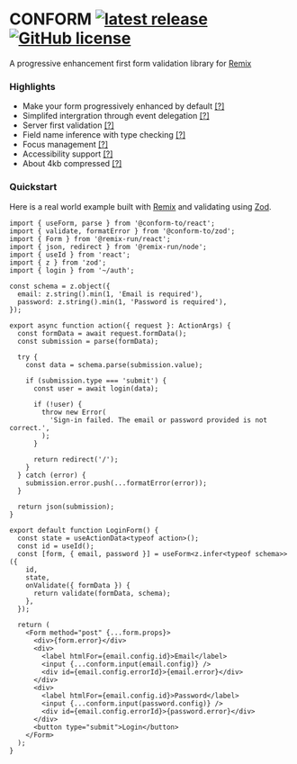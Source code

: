 # CONFORM [![latest release](https://img.shields.io/github/v/release/edmundhung/conform?display_name=tag&sort=semver&style=flat-square&labelColor=000&color=2a4233)](https://github.com/edmundhung/conform/releases) [![GitHub license](https://img.shields.io/github/license/edmundhung/conform?style=flat-square&labelColor=000&color=2a4233)](https://github.com/edmundhung/conform/blob/main/LICENSE)

A progressive enhancement first form validation library for [Remix](https://remix.run)

### Highlights

- Make your form progressively enhanced by default [[?]](https://codesandbox.io/s/github/edmundhung/conform/tree/main/examples/remix-run?initialpath=/todos&file=/app/routes/todos.tsx "Try it with JS disabled")
- Simplifed intergration through event delegation [[?]](https://conform.guide/integrations "Learn more")
- Server first validation [[?]](https://conform.guide/validation "Learn more")
- Field name inference with type checking [[?]](https://conform.guide/configuration "Learn more")
- Focus management [[?]](https://conform.guide/focus-management "Learn more")
- Accessibility support [[?]](https://conform.guide/accessibility "Learn more")
- About 4kb compressed [[?]](https://bundlephobia.com/package/@conform-to/react "Check the size on bundlephobia")

### Quickstart

Here is a real world example built with [Remix](https://remix.run) and validating using [Zod](https://zod.dev).

```tsx
import { useForm, parse } from '@conform-to/react';
import { validate, formatError } from '@conform-to/zod';
import { Form } from '@remix-run/react';
import { json, redirect } from '@remix-run/node';
import { useId } from 'react';
import { z } from 'zod';
import { login } from '~/auth';

const schema = z.object({
  email: z.string().min(1, 'Email is required'),
  password: z.string().min(1, 'Password is required'),
});

export async function action({ request }: ActionArgs) {
  const formData = await request.formData();
  const submission = parse(formData);

  try {
    const data = schema.parse(submission.value);

    if (submission.type === 'submit') {
      const user = await login(data);

      if (!user) {
        throw new Error(
          'Sign-in failed. The email or password provided is not correct.',
        );
      }

      return redirect('/');
    }
  } catch (error) {
    submission.error.push(...formatError(error));
  }

  return json(submission);
}

export default function LoginForm() {
  const state = useActionData<typeof action>();
  const id = useId();
  const [form, { email, password }] = useForm<z.infer<typeof schema>>({
    id,
    state,
    onValidate({ formData }) {
      return validate(formData, schema);
    },
  });

  return (
    <Form method="post" {...form.props}>
      <div>{form.error}</div>
      <div>
        <label htmlFor={email.config.id}>Email</label>
        <input {...conform.input(email.config)} />
        <div id={email.config.errorId}>{email.error}</div>
      </div>
      <div>
        <label htmlFor={email.config.id}>Password</label>
        <input {...conform.input(password.config)} />
        <div id={email.config.errorId}>{password.error}</div>
      </div>
      <button type="submit">Login</button>
    </Form>
  );
}
```
